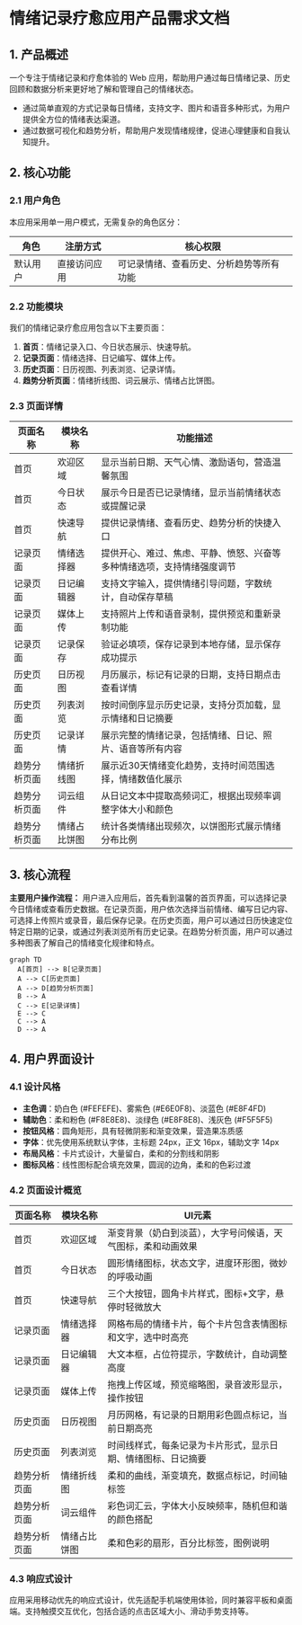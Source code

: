 # 情绪记录疗愈应用产品需求文档

## 1. 产品概述
一个专注于情绪记录和疗愈体验的 Web 应用，帮助用户通过每日情绪记录、历史回顾和数据分析来更好地了解和管理自己的情绪状态。
- 通过简单直观的方式记录每日情绪，支持文字、图片和语音多种形式，为用户提供全方位的情绪表达渠道。
- 通过数据可视化和趋势分析，帮助用户发现情绪规律，促进心理健康和自我认知提升。

## 2. 核心功能

### 2.1 用户角色
本应用采用单一用户模式，无需复杂的角色区分：

| 角色 | 注册方式 | 核心权限 |
|------|----------|----------|
| 默认用户 | 直接访问应用 | 可记录情绪、查看历史、分析趋势等所有功能 |

### 2.2 功能模块
我们的情绪记录疗愈应用包含以下主要页面：
1. **首页**：情绪记录入口、今日状态展示、快速导航。
2. **记录页面**：情绪选择、日记编写、媒体上传。
3. **历史页面**：日历视图、列表浏览、记录详情。
4. **趋势分析页面**：情绪折线图、词云展示、情绪占比饼图。

### 2.3 页面详情

| 页面名称 | 模块名称 | 功能描述 |
|----------|----------|----------|
| 首页 | 欢迎区域 | 显示当前日期、天气心情、激励语句，营造温馨氛围 |
| 首页 | 今日状态 | 展示今日是否已记录情绪，显示当前情绪状态或提醒记录 |
| 首页 | 快速导航 | 提供记录情绪、查看历史、趋势分析的快捷入口 |
| 记录页面 | 情绪选择器 | 提供开心、难过、焦虑、平静、愤怒、兴奋等多种情绪选项，支持情绪强度调节 |
| 记录页面 | 日记编辑器 | 支持文字输入，提供情绪引导问题，字数统计，自动保存草稿 |
| 记录页面 | 媒体上传 | 支持照片上传和语音录制，提供预览和重新录制功能 |
| 记录页面 | 记录保存 | 验证必填项，保存记录到本地存储，显示保存成功提示 |
| 历史页面 | 日历视图 | 月历展示，标记有记录的日期，支持日期点击查看详情 |
| 历史页面 | 列表浏览 | 按时间倒序显示历史记录，支持分页加载，显示情绪和日记摘要 |
| 历史页面 | 记录详情 | 展示完整的情绪记录，包括情绪、日记、照片、语音等所有内容 |
| 趋势分析页面 | 情绪折线图 | 展示近30天情绪变化趋势，支持时间范围选择，情绪数值化展示 |
| 趋势分析页面 | 词云组件 | 从日记文本中提取高频词汇，根据出现频率调整字体大小和颜色 |
| 趋势分析页面 | 情绪占比饼图 | 统计各类情绪出现频次，以饼图形式展示情绪分布比例 |

## 3. 核心流程

**主要用户操作流程：**
用户进入应用后，首先看到温馨的首页界面，可以选择记录今日情绪或查看历史数据。在记录页面，用户依次选择当前情绪、编写日记内容、可选择上传照片或录音，最后保存记录。在历史页面，用户可以通过日历快速定位特定日期的记录，或通过列表浏览所有历史记录。在趋势分析页面，用户可以通过多种图表了解自己的情绪变化规律和特点。

```mermaid
graph TD
  A[首页] --> B[记录页面]
  A --> C[历史页面]
  A --> D[趋势分析页面]
  B --> A
  C --> E[记录详情]
  E --> C
  C --> A
  D --> A
```

## 4. 用户界面设计

### 4.1 设计风格
- **主色调**：奶白色 (#FEFEFE)、雾紫色 (#E6E0F8)、淡蓝色 (#E8F4FD)
- **辅助色**：柔和粉色 (#F8E8E8)、淡绿色 (#E8F8E8)、浅灰色 (#F5F5F5)
- **按钮风格**：圆角矩形，具有轻微阴影和渐变效果，营造果冻质感
- **字体**：优先使用系统默认字体，主标题 24px，正文 16px，辅助文字 14px
- **布局风格**：卡片式设计，大量留白，柔和的分割线和阴影
- **图标风格**：线性图标配合填充效果，圆润的边角，柔和的色彩过渡

### 4.2 页面设计概览

| 页面名称 | 模块名称 | UI元素 |
|----------|----------|--------|
| 首页 | 欢迎区域 | 渐变背景（奶白到淡蓝），大字号问候语，天气图标，柔和动画效果 |
| 首页 | 今日状态 | 圆形情绪图标，状态文字，进度环形图，微妙的呼吸动画 |
| 首页 | 快速导航 | 三个大按钮，圆角卡片样式，图标+文字，悬停时轻微放大 |
| 记录页面 | 情绪选择器 | 网格布局的情绪卡片，每个卡片包含表情图标和文字，选中时高亮 |
| 记录页面 | 日记编辑器 | 大文本框，占位符提示，字数统计，自动调整高度 |
| 记录页面 | 媒体上传 | 拖拽上传区域，预览缩略图，录音波形显示，操作按钮 |
| 历史页面 | 日历视图 | 月历网格，有记录的日期用彩色圆点标记，当前日期高亮 |
| 历史页面 | 列表浏览 | 时间线样式，每条记录为卡片形式，显示日期、情绪图标、日记摘要 |
| 趋势分析页面 | 情绪折线图 | 柔和的曲线，渐变填充，数据点标记，时间轴标签 |
| 趋势分析页面 | 词云组件 | 彩色词汇云，字体大小反映频率，随机但和谐的颜色搭配 |
| 趋势分析页面 | 情绪占比饼图 | 柔和色彩的扇形，百分比标签，图例说明 |

### 4.3 响应式设计
应用采用移动优先的响应式设计，优先适配手机端使用体验，同时兼容平板和桌面端。支持触摸交互优化，包括合适的点击区域大小、滑动手势支持等。